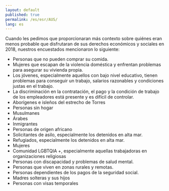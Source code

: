 ```yaml
---
layout: default
published: true
permalink: /es/esr/AUS/
lang: es
---
```


Cuando les pedimos que proporcionaran más contexto sobre quiénes eran menos probable que disfrutaran de sus derechos económicos y sociales en 2018, nuestros encuestados mencionaron lo siguiente:

- Personas que no pueden comprar su comida.
- Mujeres que escapan de la violencia doméstica y enfrentan problemas para asegurar su vivienda propia.
- Los jóvenes, especialmente aquellos con bajo nivel educativo, tienen problemas para conseguir un trabajo, salarios razonables y condiciones justas en el trabajo.
- La discriminación en la contratación, el pago y la condición de trabajo de los empleadores está presente y es difícil de controlar.
- Aborígenes e isleños del estrecho de Torres
- Personas sin hogar
- Musulmanes
- Árabes
- Inmigrantes
- Personas de origen africano
- Solicitantes de asilo, especialmente los detenidos en alta mar.
- Refugiados, especialmente los detenidos en alta mar.
- Mujeres
- Comunidad LGBTQIA +, especialmente aquellas trabajadoras en organizaciones religiosas
- Personas con discapacidad y problemas de salud mental.
- Personas que viven en zonas rurales y remotas.
- Personas dependientes de los pagos de la seguridad social.
- Madres solteras y sus hijos
- Personas con visas temporales

